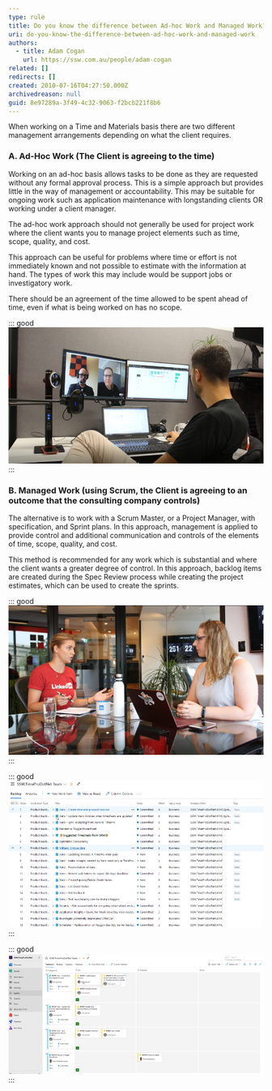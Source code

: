 ```yaml
---
type: rule
title: Do you know the difference between Ad-hoc Work and Managed Work?
uri: do-you-know-the-difference-between-ad-hoc-work-and-managed-work
authors:
  - title: Adam Cogan
    url: https://ssw.com.au/people/adam-cogan
related: []
redirects: []
created: 2010-07-16T04:27:50.000Z
archivedreason: null
guid: 8e97289a-3f49-4c32-9063-f2bcb221f8b6
---
```


When working on a Time and Materials basis there are two different management arrangements depending on what the client requires.

<!--endintro-->

### A. Ad-Hoc Work (The Client is agreeing to the time)


Working on an ad-hoc basis allows tasks to be done as they are requested without any formal approval process. This is a simple approach but provides little in the way of management or accountability. This may be suitable for ongoing work such as application maintenance with longstanding clients OR working under a client manager.

The ad-hoc work approach should not generally be used for project work where the client wants you to manage project elements such as time, scope, quality, and cost.

This approach can be useful for problems where time or effort is not immediately known and not possible to estimate with the information at hand. The types of work this may include would be support jobs or investigatory work.

There should be an agreement of the time allowed to be spent ahead of time, even if what is being worked on has no scope.


::: good  
![Good example: Work is done as needed, when needed](work-done-as-needed-when-needed.png)  
:::

### B. Managed Work (using Scrum, the Client is agreeing to an outcome that the consulting company controls)


The alternative is to work with a Scrum Master, or a Project Manager, with specification, and Sprint plans. In this approach, management is applied to provide control and additional communication and controls of the elements of time, scope, quality, and cost.

This method is recommended for any work which is substantial and where the client wants a greater degree of control. In this approach, backlog items are created during the Spec Review process while creating the project estimates, which can be used to create the sprints.


::: good  
![Good example: Scope and tasks are arranged ahead of time during the Spec Review process](scope-tasks-spec-review.png)  
:::


::: good  
![Good example: A Product Backlog is created with individual Product Backlog Items sized in effort](product-backlog-example.png)  
:::


::: good  
![Good Example: A sprint is created for the week with the Product Backlog Items ready to be tracked](sprint-example.png)  
:::
